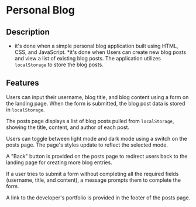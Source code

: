 
# Personal Blog

## Description
* it's done when a simple personal blog application built using HTML, CSS, and JavaScript. 
*it's done when Users can create new blog posts and view a list of existing blog posts. The application utilizes `localStorage` to store the blog posts.

## Features
 Users can input their username, blog title, and blog content using a form on the landing page. When the form is submitted, the blog post data is stored in `localStorage`.
  
 The posts page displays a list of blog posts pulled from `localStorage`, showing the title, content, and author of each post.

 Users can toggle between light mode and dark mode using a switch on the posts page. The page's styles update to reflect the selected mode.

A "Back" button is provided on the posts page to redirect users back to the landing page for creating more blog entries.

If a user tries to submit a form without completing all the required fields (username, title, and content), a message prompts them to complete the form.

 A link to the developer's portfolio is provided in the footer of the posts page.

